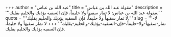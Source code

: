 +++
author = "عبد الله بن عباس"
title = "مقولة عبد الله بن عباس"
description = '''مقولة عبد الله بن عباس: لا تمار سفيهاً ولا حليماً، فإن السفيه يؤذيك والحليم يقليك.'''
quote = '''لا تمار سفيهاً ولا حليماً، فإن السفيه يؤذيك والحليم يقليك.'''
slug = '''لا-تمار-سفيهاً-ولا-حليماً،-فإن-السفيه-يؤذيك-والحليم-يقليك'''
+++
لا تمار سفيهاً ولا حليماً، فإن السفيه يؤذيك والحليم يقليك.
